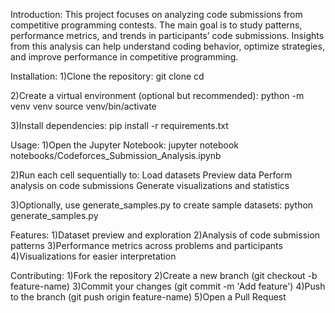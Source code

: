 Introduction:
This project focuses on analyzing code submissions from competitive programming contests. The main goal is to study patterns, performance metrics, and trends in participants’ code submissions. Insights from this analysis can help understand coding behavior, optimize strategies, and improve performance in competitive programming.

Installation:
1)Clone the repository:
git clone <your-repo-url>
cd <your-repo-folder>

2)Create a virtual environment (optional but recommended):
python -m venv venv
source venv/bin/activate  

3)Install dependencies:
pip install -r requirements.txt

Usage:
1)Open the Jupyter Notebook:
jupyter notebook notebooks/Codeforces_Submission_Analysis.ipynb

2)Run each cell sequentially to:
Load datasets
Preview data
Perform analysis on code submissions
Generate visualizations and statistics

3)Optionally, use generate_samples.py to create sample datasets:
python generate_samples.py

Features:
1)Dataset preview and exploration
2)Analysis of code submission patterns
3)Performance metrics across problems and participants
4)Visualizations for easier interpretation

Contributing:
1)Fork the repository
2)Create a new branch (git checkout -b feature-name)
3)Commit your changes (git commit -m 'Add feature')
4)Push to the branch (git push origin feature-name)
5)Open a Pull Request
